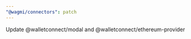```yaml
---
"@wagmi/connectors": patch
---
```


Update @walletconnect/modal and @walletconnect/ethereum-provider
